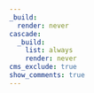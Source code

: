 ```yaml
---
_build:
  render: never
cascade:
  _build:
    list: always
    render: never
cms_exclude: true
show_comments: true
---
```

